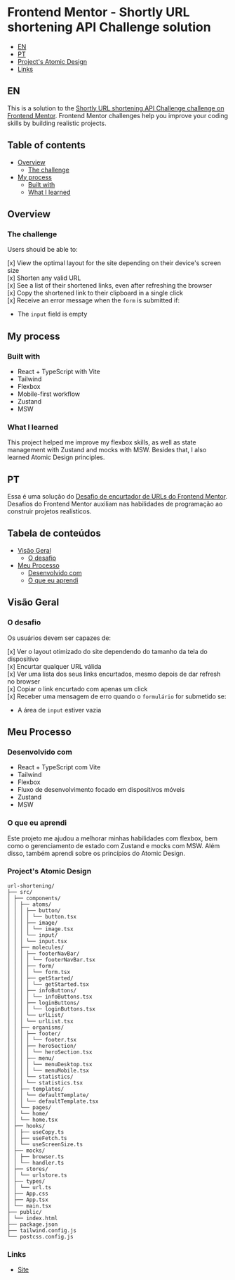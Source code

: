 # Frontend Mentor - Shortly URL shortening API Challenge solution


- [EN](#en)
- [PT](#pt)
- [Project's Atomic Design](#projects-atomic-design)
- [Links](#links)


## EN

This is a solution to the [Shortly URL shortening API Challenge challenge on Frontend Mentor](https://www.frontendmentor.io/challenges/url-shortening-api-landing-page-2ce3ob-G). Frontend Mentor challenges help you improve your coding skills by building realistic projects.

## Table of contents

- [Overview](#overview)
  - [The challenge](#the-challenge)
- [My process](#my-process)
  - [Built with](#built-with)
  - [What I learned](#what-i-learned)

## Overview

### The challenge

Users should be able to:

[x] View the optimal layout for the site depending on their device's screen size  
[x] Shorten any valid URL  
[x] See a list of their shortened links, even after refreshing the browser  
[x] Copy the shortened link to their clipboard in a single click  
[x] Receive an error message when the `form` is submitted if:
  - The `input` field is empty


## My process

### Built with

- React + TypeScript with Vite
- Tailwind
- Flexbox
- Mobile-first workflow
- Zustand
- MSW


### What I learned

This project helped me improve my flexbox skills, as well as state management with Zustand and mocks with MSW. Besides that, I also learned Atomic Design principles.

## PT

Essa é uma solução do [Desafio de encurtador de URLs do Frontend Mentor](https://www.frontendmentor.io/challenges/url-shortening-api-landing-page-2ce3ob-G). Desafios do Frontend Mentor auxiliam nas habilidades de programação ao construir projetos realísticos.

## Tabela de conteúdos

- [Visão Geral](#visão-geral)
  - [O desafio](#o-desafio)
- [Meu Processo](#meu-processo)
  - [Desenvolvido com](#desenvolvido-com)
  - [O que eu aprendi](#o-que-eu-aprendi)

## Visão Geral

### O desafio

Os usuários devem ser capazes de:

[x] Ver o layout otimizado do site dependendo do tamanho da tela do dispositivo  
[x] Encurtar qualquer URL válida  
[x] Ver uma lista dos seus links encurtados, mesmo depois de dar refresh no browser  
[x] Copiar o link encurtado com apenas um click  
[x] Receber uma mensagem de erro quando o `formulário` for submetido se:
  - A área de  `input` estiver vazia


## Meu Processo

### Desenvolvido com

- React + TypeScript com Vite
- Tailwind
- Flexbox
- Fluxo de desenvolvimento focado em dispositivos móveis
- Zustand
- MSW

### O que eu aprendi

Este projeto me ajudou a melhorar minhas habilidades com flexbox, bem como o gerenciamento de estado com Zustand e mocks com MSW. Além disso, também aprendi sobre os princípios do Atomic Design.

### Project's Atomic Design

```plaintext
url-shortening/
├── src/
│ ├── components/
│ │ ├── atoms/
│ │ │ ├── button/
│ │ │ │ └── button.tsx
│ │ │ ├── image/
│ │ │ │ └── image.tsx
│ │ │ └── input/
│ │ │ └── input.tsx
│ │ ├── molecules/
│ │ │ ├── footerNavBar/
│ │ │ │ └── footerNavBar.tsx
│ │ │ ├── form/
│ │ │ │ └── form.tsx
│ │ │ ├── getStarted/
│ │ │ │ └── getStarted.tsx
│ │ │ ├── infoButtons/
│ │ │ │ └── infoButtons.tsx
│ │ │ ├── loginButtons/
│ │ │ │ └── loginButtons.tsx
│ │ │ └── urlList/
│ │ │ └── urlList.tsx
│ │ ├── organisms/
│ │ │ ├── footer/
│ │ │ │ └── footer.tsx
│ │ │ ├── heroSection/
│ │ │ │ └── heroSection.tsx
│ │ │ ├── menu/
│ │ │ │ └── menuDesktop.tsx
│ │ │ │ └── menuMobile.tsx
│ │ │ └── statistics/
│ │ │ └── statistics.tsx
│ │ ├── templates/
│ │ │ └── defaultTemplate/
│ │ │ └── defaultTemplate.tsx
│ │ └── pages/
│ │ └── home/
│ │ └── home.tsx
│ ├── hooks/
│ │ ├── useCopy.ts
│ │ ├── useFetch.ts
│ │ └── useScreenSize.ts
│ ├── mocks/
│ │ ├── browser.ts
│ │ └── handler.ts
│ ├── stores/
│ │ └── urlstore.ts
│ ├── types/
│ │ └── url.ts
│ ├── App.css
│ ├── App.tsx
│ └── main.tsx
├── public/
│ └── index.html
├── package.json
├── tailwind.config.js
└── postcss.config.js
```

### Links
<!-- - [Solution]() -->
- [Site](https://url-shortening-seven-ashy.vercel.app/)